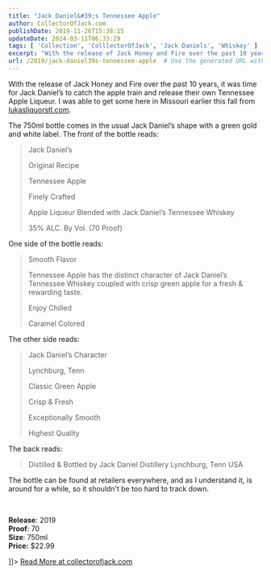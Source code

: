 ```yaml
---
title: "Jack Daniel&#39;s Tennessee Apple"
author: CollectorOfJack.com
publishDate: 2019-11-26T15:38:15
updateDate: 2024-03-11T06:33:29
tags: [ 'Collection', 'ColllectorOfJack', 'Jack Daniels', 'Whiskey' ]
excerpt: "With the release of Jack Honey and Fire over the past 10 years, it was time for Jack Daniel’s to catch the apple train and release their own Tennessee Apple Liqueur. I was able to get some here in Missouri earlier this fall from lukasliquorstl.com.The 750ml bottle comes in the usual Jack Daniel’s shape with a green gold and white label. The front of the bottle reads:Jack Daniel’s Original RecipeTennessee AppleFinely CraftedApple Liqueur Blended with Jack Daniel’s Tennessee Whiskey35% ALC. By Vol. (70 Proof)One side of the bottle reads:Smooth FlavorTennessee Apple has the distinct character of Jack Daniel’s Tennessee Whiskey coupled with crisp green apple for a fresh &amp; rewarding taste.Enjoy ChilledCaramel Colored The other side reads:Jack Daniel’s CharacterLynchburg, TennClassic Green AppleCrisp &amp; FreshExceptionally SmoothHighest QualityThe back reads:Distilled &amp; Bottled by Jack Daniel Distillery Lynchburg, Tenn USAThe bottle can be found at retailers everywhere, and as I understand it, is around for a while, so it shouldn’t be too hard to track down.Release: 2019Proof: 70Size: 750mlPrice: $22.99 ]]>"
url: /2019/jack-daniel39s-tennessee-apple  # Use the generated URL with year
---
```

<![CDATA[<p>With the release of Jack Honey and Fire over the past 10 years, it was time for Jack Daniel’s to catch the apple train and release their own Tennessee Apple Liqueur. I was able to get some here in Missouri earlier this fall from <a href="https://lukasliquorstl.com/" target="_blank">lukasliquorstl.com</a>.</p><p>The 750ml bottle comes in the usual Jack Daniel’s shape with a green gold and white label. The front of the bottle reads:</p><blockquote><p>Jack Daniel’s </p><p>Original Recipe</p><p>Tennessee Apple</p><p>Finely Crafted</p><p>Apple Liqueur Blended with Jack Daniel’s Tennessee Whiskey</p><p>35% ALC. By Vol. (70 Proof)</p></blockquote><p>One side of the bottle reads:</p><blockquote><p>Smooth Flavor</p><p>Tennessee Apple has the distinct character of Jack Daniel’s Tennessee Whiskey coupled with crisp green apple for a fresh &amp; rewarding taste.</p><p>Enjoy Chilled</p><p>Caramel Colored </p></blockquote><p>The other side reads:</p><blockquote><p>Jack Daniel’s Character</p><p>Lynchburg, Tenn</p><p>Classic Green Apple</p><p>Crisp &amp; Fresh</p><p>Exceptionally Smooth</p><p>Highest Quality</p></blockquote><p>The back reads:</p><blockquote><p>Distilled &amp; Bottled by Jack Daniel Distillery Lynchburg, Tenn USA</p></blockquote><p>The bottle can be found at retailers everywhere, and as I understand it, is around for a while, so it shouldn’t be too hard to track down.</p><p><br /></p><p><strong>Release</strong>: 2019<br /><strong>Proof</strong>: 70<br /><strong>Size</strong>: 750ml<br /><strong>Price:</strong> $22.99</p> ]]> <a href="https://collectorofjack.com/TennesseeApple">Read More at collectorofjack.com</a>
